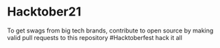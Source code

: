 # Hacktober21
To get swags from big tech brands, contribute to open source by making valid pull requests to this repository
#Hacktoberfest
hack it all